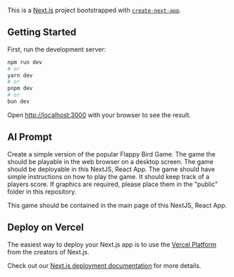 This is a [Next.js](https://nextjs.org) project bootstrapped with [`create-next-app`](https://nextjs.org/docs/app/api-reference/cli/create-next-app).

## Getting Started

First, run the development server:

```bash
npm run dev
# or
yarn dev
# or
pnpm dev
# or
bun dev
```

Open [http://localhost:3000](http://localhost:3000) with your browser to see the result.

## AI Prompt

Create a simple version of the popular Flappy Bird Game. The game the should be playable in the web browser on a desktop screen. The game should be deployable in this NextJS, React App. The game should have simple instructions on how to play the game. It should keep track of a players score. If graphics are required, please place them in the "public" folder in this repository.

This game should be contained in the main page of this NextJS, React App.

## Deploy on Vercel

The easiest way to deploy your Next.js app is to use the [Vercel Platform](https://vercel.com/new?utm_medium=default-template&filter=next.js&utm_source=create-next-app&utm_campaign=create-next-app-readme) from the creators of Next.js.

Check out our [Next.js deployment documentation](https://nextjs.org/docs/app/building-your-application/deploying) for more details.

